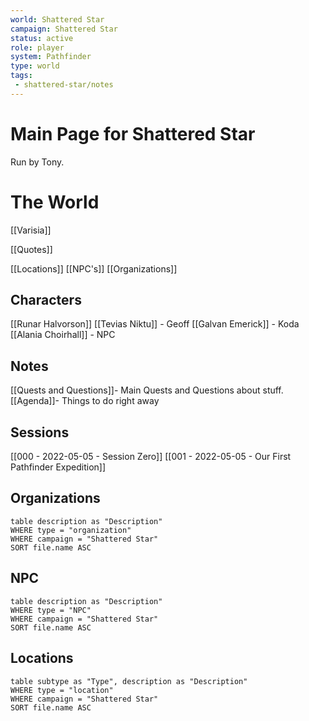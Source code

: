 ```yaml
---
world: Shattered Star
campaign: Shattered Star
status: active
role: player
system: Pathfinder
type: world
tags:
 - shattered-star/notes
---
```


# Main Page for Shattered Star 
Run by Tony.

# The World
[[Varisia]]

[[Quotes]]

[[Locations]]
[[NPC's]]
[[Organizations]]

## Characters
[[Runar Halvorson]]
[[Tevias Niktu]] - Geoff
[[Galvan Emerick]] - Koda
[[Alania Choirhall]] - NPC

## Notes
[[Quests and Questions]]- Main Quests and Questions about stuff.
[[Agenda]]- Things to do right away

## Sessions
[[000 - 2022-05-05 - Session Zero]]
[[001 - 2022-05-05 - Our First Pathfinder Expedition]]

 ## Organizations
```dataview
table description as "Description"
WHERE type = "organization"
WHERE campaign = "Shattered Star"
SORT file.name ASC
```

## NPC
```dataview
table description as "Description"
WHERE type = "NPC"
WHERE campaign = "Shattered Star"
SORT file.name ASC
```

## Locations
```dataview
table subtype as "Type", description as "Description"
WHERE type = "location"
WHERE campaign = "Shattered Star"
SORT file.name ASC
```

 
 